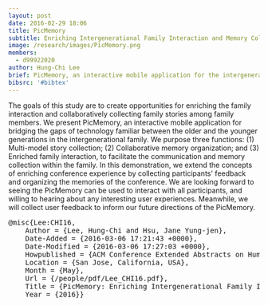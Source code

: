 ```yaml
---
layout: post
date: 2016-02-29 18:06
title: PicMemory
subtitle: Enriching Intergenerational Family Interaction and Memory Collection
image: /research/images/PicMemory.png
members:
  - d99922020
author: Hung-Chi Lee
brief: PicMemory, an interactive mobile application for the intergenerational family. The goal of PicMemory is to create opportunities for enriching the family interaction and collaboratively collecting family stories among family members. In the demo of CHI2016, we imitated the ideas to facilitate the interaction between the authors and the participants and to collect shared memories about the demo session.
bibsrc: '#bibtex'
---
```

<p>The goals of this study are to create opportunities for enriching the family interaction and collaboratively collecting family stories among family members. We present PicMemory, an interactive mobile application for bridging the gaps of technology familiar between the older and the younger generations in the intergenerational family. We purpose three functions: (1) Multi-model story collection; (2) Collaborative memory organization; and (3) Enriched family interaction, to facilitate the communication and memory collection within the family. In this demonstration, we extend the concepts of enriching conference experience by collecting participants' feedback and organizing the memories of the conference. We are looking forward to seeing the PicMemory can be used to interact with all participants, and willing to hearing about any interesting user experiences. Meanwhile, we will collect user feedback to inform our future directions of the PicMemory.</p>

<pre id="bibtex">@misc{Lee:CHI16,
    Author = {Lee, Hung-Chi and Hsu, Jane Yung-jen},
    Date-Added = {2016-03-06 17:21:43 +0000},
    Date-Modified = {2016-03-06 17:27:03 +0000},
    Howpublished = {ACM Conference Extended Abstracts on Human Factors in Computing Systems},
    Location = {San Jose, California, USA},
    Month = {May},
    Url = {/people/pdf/Lee_CHI16.pdf},
    Title = {PicMemory: Enriching Intergenerational Family Interaction and Memory Collection},
    Year = {2016}}
</pre>